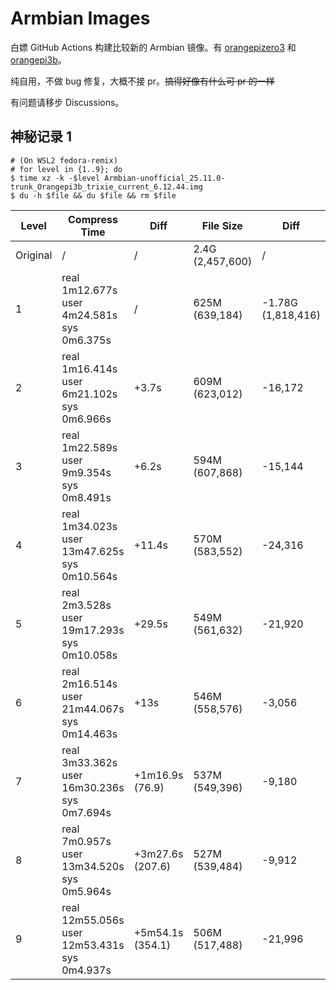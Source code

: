 # Armbian Images

白嫖 GitHub Actions 构建比较新的 Armbian 镜像。有 [orangepizero3](./userpatches/config-orangepizero3.conf) 和 [orangepi3b](./userpatches/config-orangepi3b.conf)。

纯自用，不做 bug 修复，大概不接 pr。~~搞得好像有什么可 pr 的一样~~

有问题请移步 Discussions。

## 神秘记录 1

```console
# (On WSL2 fedora-remix)
# for level in {1..9}; do
$ time xz -k -$level Armbian-unofficial_25.11.0-trunk_Orangepi3b_trixie_current_6.12.44.img
$ du -h $file && du $file && rm $file
```

| Level    | Compress Time                                      | Diff             | File Size        | Diff               |
| -------- | -------------------------------------------------- | ---------------- | ---------------- | ------------------ |
| Original | /                                                  | /                | 2.4G (2,457,600) | /                  |
| 1        | real 1m12.677s<br>user 4m24.581s<br>sys 0m6.375s   | /                | 625M (639,184)   | -1.78G (1,818,416) |
| 2        | real 1m16.414s<br>user 6m21.102s<br>sys 0m6.966s   | +3.7s            | 609M (623,012)   | -16,172            |
| 3        | real 1m22.589s<br>user 9m9.354s<br>sys 0m8.491s    | +6.2s            | 594M (607,868)   | -15,144            |
| 4        | real 1m34.023s<br>user 13m47.625s<br>sys 0m10.564s | +11.4s           | 570M (583,552)   | -24,316            |
| 5        | real 2m3.528s<br>user 19m17.293s<br>sys 0m10.058s  | +29.5s           | 549M (561,632)   | -21,920            |
| 6        | real 2m16.514s<br>user 21m44.067s<br>sys 0m14.463s | +13s             | 546M (558,576)   | -3,056             |
| 7        | real 3m33.362s<br>user 16m30.236s<br>sys 0m7.694s  | +1m16.9s (76.9)  | 537M (549,396)   | -9,180             |
| 8        | real 7m0.957s<br>user 13m34.520s<br>sys 0m5.964s   | +3m27.6s (207.6) | 527M (539,484)   | -9,912             |
| 9        | real 12m55.056s<br>user 12m53.431s<br>sys 0m4.937s | +5m54.1s (354.1) | 506M (517,488)   | -21,996            |
